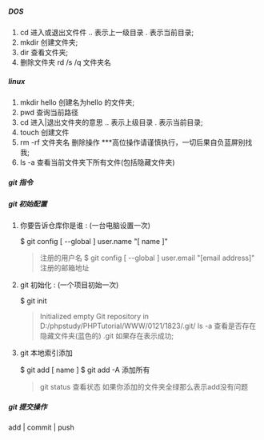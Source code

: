 ##### DOS

1. cd 进入或退出文件件  .. 表示上一级目录  . 表示当前目录; 
2. mkdir 创建文件夹;
3. dir 查看文件夹;
4. 删除文件夹  rd /s /q 文件夹名
   
##### linux

1. mkdir hello 创建名为hello 的文件夹;
2. pwd 查询当前路径
3. cd 进入|退出文件夹的意思 .. 表示上级目录 . 表示当前目录;
4. touch 创建文件
5. rm -rf 文件夹名 删除操作  ***高位操作请谨慎执行，一切后果自负蓝屏别找我;
6. ls -a 查看当前文件夹下所有文件(包括隐藏文件夹)

##### git 指令


##### git 初始配置

1. 你要告诉仓库你是谁 :  (一台电脑设置一次)

      $ git config [ --global ] user.name "[ name ]"
      >注册的用户名 
      $ git config [ --global ] user.email "[email address]"
      >注册的邮箱地址

2. git 初始化 :  (一个项目初始一次)

      $ git init 
      
      >Initialized empty Git repository in D:/phpstudy/PHPTutorial/WWW/0121/1823/.git/
      > ls -a 查看是否存在隐藏文件夹(蓝色的) .git 如果存在表示成功;

3. git 本地索引添加

      $ git add [ name ] 
      $ git add -A 添加所有 

      > git status 查看状态 
      > 如果你添加的文件夹全绿那么表示add没有问题


#####  git 提交操作

add | commit | push 